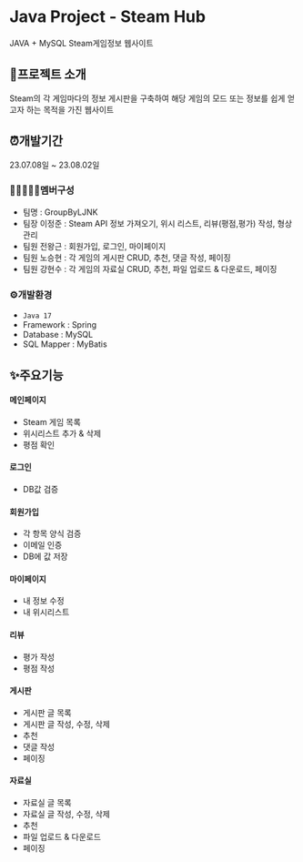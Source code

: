 # Java Project - Steam Hub
JAVA + MySQL Steam게임정보 웹사이트

## 🍳프로젝트 소개
Steam의 각 게임마다의 정보 게시판을 구축하여 해당 게임의 모드 또는 정보를 쉽게 얻고자 하는 목적을 가진 웹사이트

## ⏰개발기간
23.07.08일 ~ 23.08.02일

### 👩🏻‍🤝‍🧑🏻멤버구성
- 팀명 : GroupByLJNK
- 팀장 이정준 : Steam API 정보 가져오기, 위시 리스트, 리뷰(평점,평가) 작성, 형상관리 
- 팀원 전왕근 : 회원가입, 로그인, 마이페이지
- 팀원 노승현 : 각 게임의 게시판 CRUD, 추천, 댓글 작성, 페이징
- 팀원 강현수 : 각 게임의 자료실 CRUD, 추천, 파일 업로드 & 다운로드, 페이징


### ⚙개발환경
- `Java 17`
- Framework : Spring
- Database : MySQL
- SQL Mapper : MyBatis

## ✨주요기능
#### 메인페이지
- Steam 게임 목록
- 위시리스트 추가 & 삭제
- 평점 확인
#### 로그인
- DB값 검증
#### 회원가입
- 각 항목 양식 검증
- 이메일 인증
- DB에 값 저장
#### 마이페이지
- 내 정보 수정
- 내 위시리스트
#### 리뷰
- 평가 작성
- 평점 작성
#### 게시판
- 게시판 글 목록
- 게시판 글 작성, 수정, 삭제
- 추천
- 댓글 작성
- 페이징
#### 자료실
- 자료실 글 목록
- 자료실 글 작성, 수정, 삭제
- 추천
- 파일 업로드 & 다운로드
- 페이징



